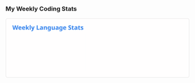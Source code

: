 ### My Weekly Coding Stats
<img src="https://github.com/noopurphalak/noopurphalak/blob/main/images/wakatime_weekly_language_stats.svg"/>
